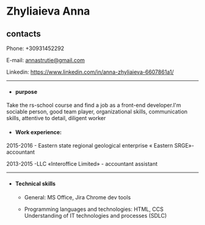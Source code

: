 # Zhyliaieva Anna
## contacts

   Phone: +30931452292

   E-mail: annastrutie@gmail.com
   
   Linkedin: https://www.linkedin.com/in/anna-zhyliaieva-6607861a1/

   ---
  * #### purpose
   Take the rs-school course and find a job as a front-end developer.I'm
   sociable person, good team player, organizational skills, communication skills, attentive to detail, diligent worker

* #### Work experience: 

2015-2016 - Eastern state regional geological enterprise « Eastern SRGE»- accountant

2013-2015 -LLC «Interoffice Limited» - accountant assistant

---
* #### Technical skills
  * General: MS Office, Jira Chrome dev tools 

   * Programming languages and technologies: HTML,  CCS
	Understanding of IT technologies and processes (SDLC)